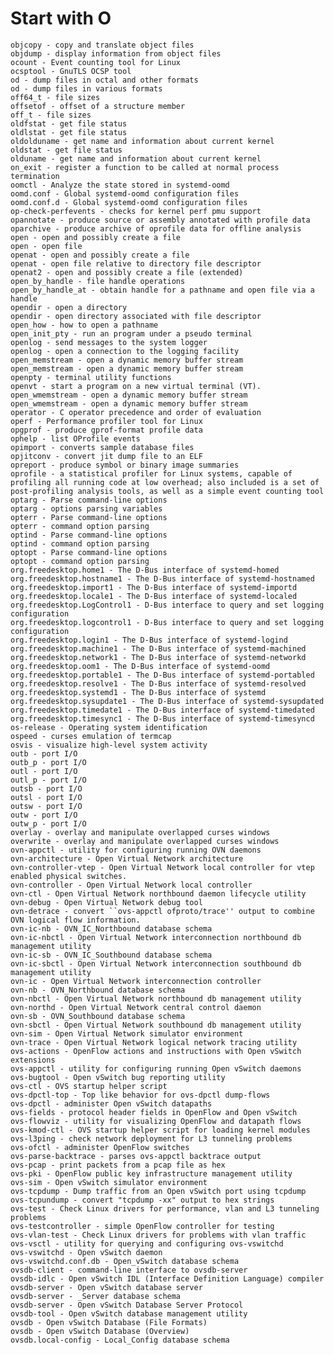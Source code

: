 # Start with O
    objcopy - copy and translate object files
    objdump - display information from object files
    ocount - Event counting tool for Linux
    ocsptool - GnuTLS OCSP tool
    od - dump files in octal and other formats
    od - dump files in various formats
    off64_t - file sizes
    offsetof - offset of a structure member
    off_t - file sizes
    oldfstat - get file status
    oldlstat - get file status
    oldolduname - get name and information about current kernel
    oldstat - get file status
    olduname - get name and information about current kernel
    on_exit - register a function to be called at normal process termination
    oomctl - Analyze the state stored in systemd-oomd
    oomd.conf - Global systemd-oomd configuration files
    oomd.conf.d - Global systemd-oomd configuration files
    op-check-perfevents - checks for kernel perf pmu support
    opannotate - produce source or assembly annotated with profile data
    oparchive - produce archive of oprofile data for offline analysis
    open - open and possibly create a file
    open - open file
    openat - open and possibly create a file
    openat - open file relative to directory file descriptor
    openat2 - open and possibly create a file (extended)
    open_by_handle - file handle operations
    open_by_handle_at - obtain handle for a pathname and open file via a handle
    opendir - open a directory
    opendir - open directory associated with file descriptor
    open_how - how to open a pathname
    open_init_pty - run an program under a pseudo terminal
    openlog - send messages to the system logger
    openlog - open a connection to the logging facility
    open_memstream - open a dynamic memory buffer stream
    open_memstream - open a dynamic memory buffer stream
    openpty - terminal utility functions
    openvt - start a program on a new virtual terminal (VT).
    open_wmemstream - open a dynamic memory buffer stream
    open_wmemstream - open a dynamic memory buffer stream
    operator - C operator precedence and order of evaluation
    operf - Performance profiler tool for Linux
    opgprof - produce gprof-format profile data
    ophelp - list OProfile events
    opimport - converts sample database files
    opjitconv - convert jit dump file to an ELF
    opreport - produce symbol or binary image summaries
    oprofile - a statistical profiler for Linux systems, capable of profiling all running code at low overhead; also included is a set of post-profiling analysis tools, as well as a simple event counting tool
    optarg - Parse command-line options
    optarg - options parsing variables
    opterr - Parse command-line options
    opterr - command option parsing
    optind - Parse command-line options
    optind - command option parsing
    optopt - Parse command-line options
    optopt - command option parsing
    org.freedesktop.home1 - The D-Bus interface of systemd-homed
    org.freedesktop.hostname1 - The D-Bus interface of systemd-hostnamed
    org.freedesktop.import1 - The D-Bus interface of systemd-importd
    org.freedesktop.locale1 - The D-Bus interface of systemd-localed
    org.freedesktop.LogControl1 - D-Bus interface to query and set logging configuration
    org.freedesktop.logcontrol1 - D-Bus interface to query and set logging configuration
    org.freedesktop.login1 - The D-Bus interface of systemd-logind
    org.freedesktop.machine1 - The D-Bus interface of systemd-machined
    org.freedesktop.network1 - The D-Bus interface of systemd-networkd
    org.freedesktop.oom1 - The D-Bus interface of systemd-oomd
    org.freedesktop.portable1 - The D-Bus interface of systemd-portabled
    org.freedesktop.resolve1 - The D-Bus interface of systemd-resolved
    org.freedesktop.systemd1 - The D-Bus interface of systemd
    org.freedesktop.sysupdate1 - The D-Bus interface of systemd-sysupdated
    org.freedesktop.timedate1 - The D-Bus interface of systemd-timedated
    org.freedesktop.timesync1 - The D-Bus interface of systemd-timesyncd
    os-release - Operating system identification
    ospeed - curses emulation of termcap
    osvis - visualize high-level system activity
    outb - port I/O
    outb_p - port I/O
    outl - port I/O
    outl_p - port I/O
    outsb - port I/O
    outsl - port I/O
    outsw - port I/O
    outw - port I/O
    outw_p - port I/O
    overlay - overlay and manipulate overlapped curses windows
    overwrite - overlay and manipulate overlapped curses windows
    ovn-appctl - utility for configuring running OVN daemons
    ovn-architecture - Open Virtual Network architecture
    ovn-controller-vtep - Open Virtual Network local controller for vtep enabled physical switches.
    ovn-controller - Open Virtual Network local controller
    ovn-ctl - Open Virtual Network northbound daemon lifecycle utility
    ovn-debug - Open Virtual Network debug tool
    ovn-detrace - convert ``ovs-appctl ofproto/trace'' output to combine OVN logical flow information.
    ovn-ic-nb - OVN_IC_Northbound database schema
    ovn-ic-nbctl - Open Virtual Network interconnection northbound db management utility
    ovn-ic-sb - OVN_IC_Southbound database schema
    ovn-ic-sbctl - Open Virtual Network interconnection southbound db management utility
    ovn-ic - Open Virtual Network interconnection controller
    ovn-nb - OVN_Northbound database schema
    ovn-nbctl - Open Virtual Network northbound db management utility
    ovn-northd - Open Virtual Network central control daemon
    ovn-sb - OVN_Southbound database schema
    ovn-sbctl - Open Virtual Network southbound db management utility
    ovn-sim - Open Virtual Network simulator environment
    ovn-trace - Open Virtual Network logical network tracing utility
    ovs-actions - OpenFlow actions and instructions with Open vSwitch extensions
    ovs-appctl - utility for configuring running Open vSwitch daemons
    ovs-bugtool - Open vSwitch bug reporting utility
    ovs-ctl - OVS startup helper script
    ovs-dpctl-top - Top like behavior for ovs-dpctl dump-flows
    ovs-dpctl - administer Open vSwitch datapaths
    ovs-fields - protocol header fields in OpenFlow and Open vSwitch
    ovs-flowviz - utility for visualizing OpenFlow and datapath flows
    ovs-kmod-ctl - OVS startup helper script for loading kernel modules
    ovs-l3ping - check network deployment for L3 tunneling problems
    ovs-ofctl - administer OpenFlow switches
    ovs-parse-backtrace - parses ovs-appctl backtrace output
    ovs-pcap - print packets from a pcap file as hex
    ovs-pki - OpenFlow public key infrastructure management utility
    ovs-sim - Open vSwitch simulator environment
    ovs-tcpdump - Dump traffic from an Open vSwitch port using tcpdump
    ovs-tcpundump - convert "tcpdump -xx" output to hex strings
    ovs-test - Check Linux drivers for performance, vlan and L3 tunneling problems
    ovs-testcontroller - simple OpenFlow controller for testing
    ovs-vlan-test - Check Linux drivers for problems with vlan traffic
    ovs-vsctl - utility for querying and configuring ovs-vswitchd
    ovs-vswitchd - Open vSwitch daemon
    ovs-vswitchd.conf.db - Open_vSwitch database schema
    ovsdb-client - command-line interface to ovsdb-server
    ovsdb-idlc - Open vSwitch IDL (Interface Definition Language) compiler
    ovsdb-server - Open vSwitch database server
    ovsdb-server - _Server database schema
    ovsdb-server - Open vSwitch Database Server Protocol
    ovsdb-tool - Open vSwitch database management utility
    ovsdb - Open vSwitch Database (File Formats)
    ovsdb - Open vSwitch Database (Overview)
    ovsdb.local-config - Local_Config database schema